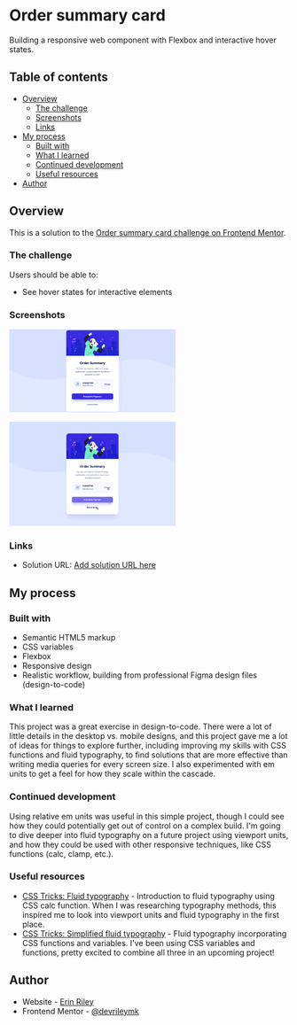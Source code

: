 # Order summary card

Building a responsive web component with Flexbox and interactive hover states.

## Table of contents

- [Overview](#overview)
  - [The challenge](#the-challenge)
  - [Screenshots](#screenshots)
  - [Links](#links)
- [My process](#my-process)
  - [Built with](#built-with)
  - [What I learned](#what-i-learned)
  - [Continued development](#continued-development)
  - [Useful resources](#useful-resources)
- [Author](#author)

## Overview

This is a solution to the [Order summary card challenge on Frontend Mentor](https://www.frontendmentor.io/challenges/order-summary-component-QlPmajDUj).

### The challenge

Users should be able to:

- See hover states for interactive elements

### Screenshots

<img
  src="Order summary - desktop.png"
  alt="Order summary card for an annual audio plan subscription."
  title="Order summary card, desktop version"
  width="300px">

<img
  src="Order summary - hover.jpg"
  alt="Order summary card for an annual audio plan subscription showing hover states for purchase button and links."
  title="Order summary card, desktop version with hover states"
  width="300px">

### Links

- Solution URL: [Add solution URL here](https://your-solution-url.com)

## My process

### Built with

- Semantic HTML5 markup
- CSS variables
- Flexbox
- Responsive design
- Realistic workflow, building from professional Figma design files (design-to-code) 

### What I learned

This project was a great exercise in design-to-code. There were a lot of little details in the desktop vs. mobile designs, and this project gave me a lot of ideas for things to explore further, including improving my skills with CSS functions and fluid typography, to find solutions that are more effective than writing media queries for every screen size. I also experimented with em units to get a feel for how they scale within the cascade.  

### Continued development

Using relative em units was useful in this simple project, though I could see how they could potentially get out of control on a complex build. I'm going to dive deeper into fluid typography on a future project using viewport units, and how they could be used with other responsive techniques, like CSS functions (calc, clamp, etc.). 

### Useful resources

 - [CSS Tricks: Fluid typography](https://css-tricks.com/snippets/css/fluid-typography/) - Introduction to fluid typography using CSS calc function. When I was researching typography methods, this inspired me to look into viewport units and fluid typography in the first place.
 - [CSS Tricks: Simplified fluid typography](https://css-tricks.com/simplified-fluid-typography/) - Fluid typography incorporating CSS functions and variables. I've been using CSS variables and functions, pretty excited to combine all three in an upcoming project! 
   
## Author

- Website - [Erin Riley](https://rileydevdzn.webflow.io)
- Frontend Mentor - [@devrileymk](https://www.frontendmentor.io/profile/devrileymk)
